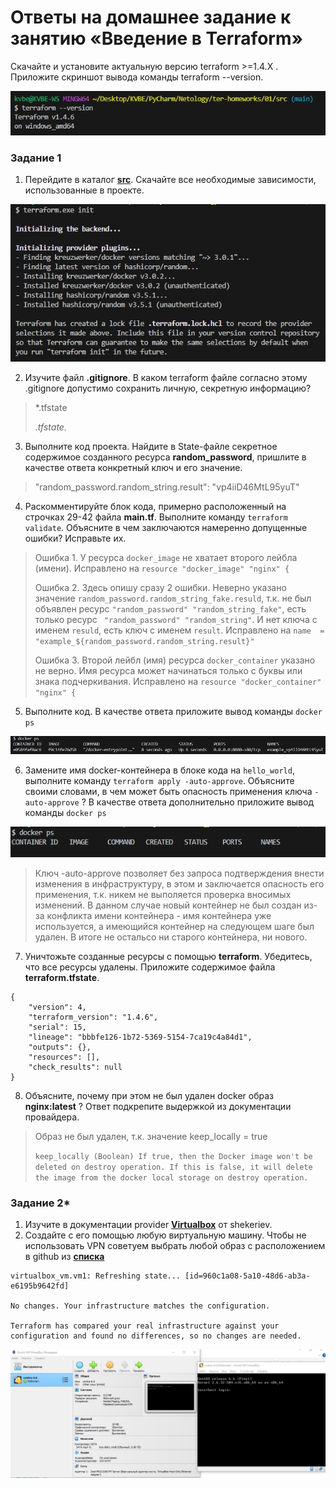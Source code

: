 # Ответы на домашнее задание к занятию «Введение в Terraform»


Скачайте и установите актуальную версию terraform >=1.4.X . Приложите скриншот вывода команды terraform --version.

![z1_terraform-version](img/z1_terraform-version.jpg "z1_terraform-version")

### Задание 1

1. Перейдите в каталог [**src**](https://github.com/netology-code/ter-homeworks/tree/main/01/src). Скачайте все необходимые зависимости, использованные в проекте. 

![z1_v1_terraform-init](img/z1_v1_terraform-init.jpg "z1_v1_terraform-init")


2. Изучите файл **.gitignore**. В каком terraform файле согласно этому .gitignore допустимо сохранить личную, секретную информацию?
>*.tfstate
>
>*.tfstate.*


3. Выполните код проекта. Найдите  в State-файле секретное содержимое созданного ресурса **random_password**, пришлите в качестве ответа конкретный ключ и его значение.

>"random_password.random_string.result": "vp4iiD46MtL95yuT"


4. Раскомментируйте блок кода, примерно расположенный на строчках 29-42 файла **main.tf**.
Выполните команду ```terraform validate```. Объясните в чем заключаются намеренно допущенные ошибки? Исправьте их.

>Ошибка 1. У ресурса ```docker_image``` не хватает второго лейбла (имени). Исправлено на ```resource "docker_image" "nginx" {```
>
>Ошибка 2. Здесь опишу сразу 2 ошибки. Неверно указано значение ```random_password.random_string_fake.resuld```, т.к. не был объявлен ресурс ```"random_password" "random_string_fake"```, есть только ресурс ``` "random_password" "random_string"```. И нет ключа с именем ```resuld```, есть ключ с именем ```result```. Исправлено на ```name  = "example_${random_password.random_string.result}"```
>
>Ошибка 3. Второй лейбл (имя) ресурса ```docker_container``` указано не верно. Имя ресурса может начинаться только с буквы или знака подчеркивания. Исправлено на ```resource "docker_container" "nginx" {```


5. Выполните код. В качестве ответа приложите вывод команды ```docker ps```

![z1_v5_docker-ps](img/z1_v5_docker-ps.jpg "z1_v5_docker-ps")

6. Замените имя docker-контейнера в блоке кода на ```hello_world```, выполните команду ```terraform apply -auto-approve```. Объясните своими словами, в чем может быть опасность применения ключа  ```-auto-approve``` ? В качестве ответа дополнительно приложите вывод команды ```docker ps```

![z1_v6_docker-ps](img/z1_v6_docker-ps.jpg "z1_v6_docker-ps")

>Ключ -auto-approve позволяет без запроса подтверждения внести изменения в инфраструктуру, в этом и заключается опасность его применения, т.к. никем не выполяется проверка вносимых изменений. В данном случае новый контейнер не был создан из-за конфликта имени контейнера - имя контейнера уже используется, а имеющийся контейнер на следующем шаге был удален. В итоге не остальсо ни старого контейнера, ни нового.


7. Уничтожьте созданные ресурсы с помощью **terraform**. Убедитесь, что все ресурсы удалены. Приложите содержимое файла **terraform.tfstate**.
```
{
    "version": 4,
    "terraform_version": "1.4.6",
    "serial": 15,
    "lineage": "bbbfe126-1b72-5369-5154-7ca19c4a84d1",
    "outputs": {},
    "resources": [],
    "check_results": null
}
```

8. Объясните, почему при этом не был удален docker образ **nginx:latest** ? Ответ подкрепите выдержкой из документации провайдера.
>Образ не был удален, т.к. значение keep_locally = true
>
>```keep_locally (Boolean) If true, then the Docker image won't be deleted on destroy operation. If this is false, it will delete the image from the docker local storage on destroy operation.```


### Задание 2*

1. Изучите в документации provider [**Virtualbox**](https://registry.tfpla.net/providers/shekeriev/virtualbox/latest/docs/overview/index) от 
shekeriev.
2. Создайте с его помощью любую виртуальную машину. Чтобы не использовать VPN советуем выбрать любой образ с расположением в github из [**списка**](https://www.vagrantbox.es/)

```
virtualbox_vm.vm1: Refreshing state... [id=960c1a08-5a10-48d6-ab3a-e6195b9642fd]

No changes. Your infrastructure matches the configuration.

Terraform has compared your real infrastructure against your configuration and found no differences, so no changes are needed.
```
![z1_v5_virtualbox_vm](img/z1_v5_virtualbox_vm.jpg "z1_v5_virtualbox_vm")
